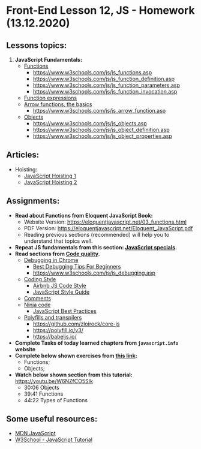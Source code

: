 # Front-End Lesson 12, JS - Homework (13.12.2020)

## Lessons topics:

1. **JavaScript Fundamentals:**
   - [Functions](https://javascript.info/function-basics)
     - https://www.w3schools.com/js/js_functions.asp
     - https://www.w3schools.com/js/js_function_definition.asp
     - https://www.w3schools.com/js/js_function_parameters.asp
     - https://www.w3schools.com/js/js_function_invocation.asp
   - [Function expressions](https://javascript.info/function-expressions)
   - [Arrow functions, the basics](https://javascript.info/arrow-functions-basics)
     - https://www.w3schools.com/js/js_arrow_function.asp
   - [Objects](https://javascript.info/object)
     - https://www.w3schools.com/js/js_objects.asp
     - https://www.w3schools.com/js/js_object_definition.asp
     - https://www.w3schools.com/js/js_object_properties.asp

## Articles:

- Hoisting:
  - [JavaScript Hoisting 1](https://www.w3schools.com/js/js_hoisting.asp)
  - [JavaScript Hoisting 2](https://www.javascripttutorial.net/javascript-hoisting/)

## Assignments:

- **Read about Functions from Eloquent JavaScript Book:**
  - Website Version: https://eloquentjavascript.net/03_functions.html
  - PDF Version: https://eloquentjavascript.net/Eloquent_JavaScript.pdf
  - Reading previous sections (recommended) will help you to understand that topics well. 
- **Repeat JS fundamentals from this section: [JavaScript specials](https://javascript.info/javascript-specials).**
- **Read sections from [Code quality](https://javascript.info/function-basics).**
  - [Debugging in Chrome](https://javascript.info/debugging-chrome)
    - [Best Debugging Tips For Beginners](https://youtu.be/gaminoBsQx0)
    - https://www.w3schools.com/js/js_debugging.asp
  - [Coding Style](https://javascript.info/coding-style)
    - [Airbnb JS Code Style](https://github.com/airbnb/javascript#types)
    - [JavaScript Style Guide](https://www.w3schools.com/js/js_conventions.asp)
  - [Comments](https://javascript.info/comments)
  - [Ninja code](https://javascript.info/ninja-code)
    - [JavaScript Best Practices](https://www.w3schools.com/js/js_best_practices.asp)
  - [Polyfills and transpilers](https://javascript.info/polyfills)
    - https://github.com/zloirock/core-js
    - https://polyfill.io/v3/
    - https://babeljs.io/
- **Complete Tasks of today learned chapters from `javascript.info` website**
- **Complete below shown exercises from [this link](https://www.w3schools.com/js/exercise_js.asp?filename=exercise_js_variables1):**
    - Functions;
    - Objects;
- **Watch below shown section from this tutorial:** https://youtu.be/W6NZfCO5SIk
    - 30:06 Objects
    - 39:41 Functions
    - 44:22 Types of Functions 

## Some useful resources:

- [MDN JavaScript](https://developer.mozilla.org/en-US/docs/Web/JavaScript)
- [W3School - JavaScript Tutorial](https://www.w3schools.com/js/default.asp)
